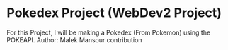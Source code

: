# Pokedex Project (WebDev2 Project)

For this Project, I will be making a Pokedex (From Pokemon) using the POKEAPI.
Author: Malek Mansour
contribution